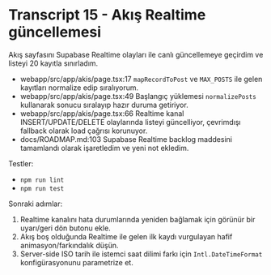 # Transcript 15 - Akış Realtime güncellemesi

Akış sayfasını Supabase Realtime olayları ile canlı güncellemeye geçirdim ve listeyi 20 kayıtla sınırladım.
- webapp/src/app/akis/page.tsx:17 `mapRecordToPost` ve `MAX_POSTS` ile gelen kayıtları normalize edip sıralıyorum.
- webapp/src/app/akis/page.tsx:49 Başlangıç yüklemesi `normalizePosts` kullanarak sonucu sıralayıp hazır duruma getiriyor.
- webapp/src/app/akis/page.tsx:66 Realtime kanal INSERT/UPDATE/DELETE olaylarında listeyi güncelliyor, çevrimdışı fallback olarak load çağrısı korunuyor.
- docs/ROADMAP.md:103 Supabase Realtime backlog maddesini tamamlandı olarak işaretledim ve yeni not ekledim.

Testler:
- `npm run lint`
- `npm run test`

Sonraki adımlar:
1) Realtime kanalını hata durumlarında yeniden bağlamak için görünür bir uyarı/geri dön butonu ekle.
2) Akış boş olduğunda Realtime ile gelen ilk kaydı vurgulayan hafif animasyon/farkındalık düşün.
3) Server-side ISO tarih ile istemci saat dilimi farkı için `Intl.DateTimeFormat` konfigürasyonunu parametrize et.
